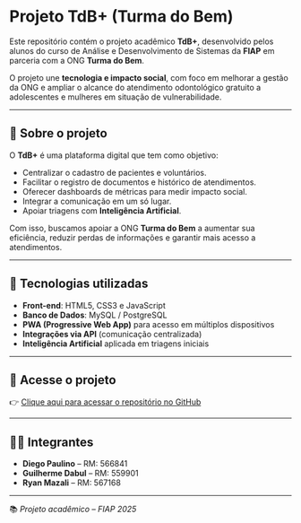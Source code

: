 # Projeto TdB+ (Turma do Bem)

Este repositório contém o projeto acadêmico **TdB+**, desenvolvido pelos alunos do curso de Análise e Desenvolvimento de Sistemas da **FIAP** em parceria com a ONG **Turma do Bem**.  

O projeto une **tecnologia e impacto social**, com foco em melhorar a gestão da ONG e ampliar o alcance do atendimento odontológico gratuito a adolescentes e mulheres em situação de vulnerabilidade.  

---

## 📌 Sobre o projeto
O **TdB+** é uma plataforma digital que tem como objetivo:  
- Centralizar o cadastro de pacientes e voluntários.  
- Facilitar o registro de documentos e histórico de atendimentos.  
- Oferecer dashboards de métricas para medir impacto social.  
- Integrar a comunicação em um só lugar.  
- Apoiar triagens com **Inteligência Artificial**.  

Com isso, buscamos apoiar a ONG **Turma do Bem** a aumentar sua eficiência, reduzir perdas de informações e garantir mais acesso a atendimentos.  

---

## 🚀 Tecnologias utilizadas
- **Front-end**: HTML5, CSS3 e JavaScript  
- **Banco de Dados**: MySQL / PostgreSQL  
- **PWA (Progressive Web App)** para acesso em múltiplos dispositivos  
- **Integrações via API** (comunicação centralizada)  
- **Inteligência Artificial** aplicada em triagens iniciais  

---

## 🔗 Acesse o projeto
👉 [Clique aqui para acessar o repositório no GitHub](https://github.com/ryanmazali/TdBPlus)  

---

## 👨‍💻 Integrantes
- **Diego Paulino** – RM: 566841  
- **Guilherme Dabul** – RM: 559901  
- **Ryan Mazali** – RM: 567168  

---

📚 *Projeto acadêmico – FIAP 2025*
